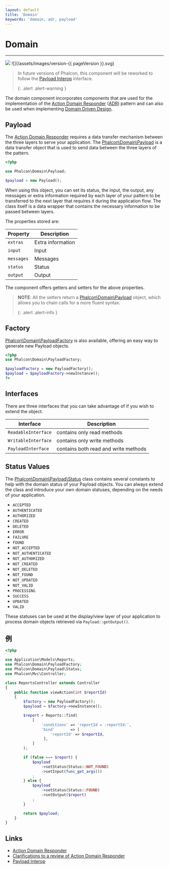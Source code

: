 ```yaml
---
layout: default
title: 'Domain'
keywords: 'domain, adr, payload'
---
```


# Domain
- - -
![](/assets/images/document-status-stable-success.svg) ![](/assets/images/version-{{ pageVersion }}.svg)

> In future versions of Phalcon, this component will be reworked to follow the [Payload Interop][payload-interop] interface. 
> 
> {: .alert .alert-warning }

The domain component incorporates components that are used for the implementation of the [Action Domain Responder][adr] ([ADR][adr-jones]) pattern and can also be used when implementing [Domain Driven Design][ddd].

## Payload
The [Action Domain Responder][adr] requires a data transfer mechanism between the three layers to serve your application. The [Phalcon\Domain\Payload][payload-payload] is a data transfer object that is used to send data between the three layers of the pattern.

```php
<?php

use Phalcon\Domain\Payload;

$payload = new Payload();
```

When using this object, you can set its status, the input, the output, any messages or extra information required by each layer of your pattern to be transferred to the next layer that requires it during the application flow. The class itself is a data wrapper that contains the necessary information to be passed between layers.

The properties stored are:

| Property   | Description       |
| ---------- | ----------------- |
| `extras`   | Extra information |
| `input`    | Input             |
| `messages` | Messages          |
| `status`   | Status            |
| `output`   | Output            |

The component offers getters and setters for the above properties.

> **NOTE**: All the setters return a [Phalcon\Domain\Payload][payload-payload] object, which allows you to chain calls for a more fluent syntax. 
> 
> {: .alert .alert-info }

## Factory
[Phalcon\Domain\PayloadFactory][payload-payloadfactory] is also available, offering an easy way to generate new Payload objects.

```php
<?php
use Phalcon\Domain\PayloadFactory;

$payloadFactory = new PayloadFactory();
$payload = $payloadFactory->newInstance();
?>
```

## Interfaces
There are three interfaces that you can take advantage of if you wish to extend the object.

| Interface           | Description                          |
| ------------------- | ------------------------------------ |
| `ReadableInterface` | contains only read methods           |
| `WritableInterface` | contains only write methods          |
| `PayloadInterface`  | contains both read and write methods |

## Status Values
The [Phalcon\Domain\Payload\Status][payload-status] class contains several constants to help with the domain status of your Payload objects. You can always extend the class and introduce your own domain statuses, depending on the needs of your application.

* `ACCEPTED`
* `AUTHENTICATED`
* `AUTHORIZED`
* `CREATED`
* `DELETED`
* `ERROR`
* `FAILURE`
* `FOUND`
* `NOT_ACCEPTED`
* `NOT_AUTHENTICATED`
* `NOT_AUTHORIZED`
* `NOT_CREATED`
* `NOT_DELETED`
* `NOT_FOUND`
* `NOT_UPDATED`
* `NOT_VALID`
* `PROCESSING`
* `SUCCESS`
* `UPDATED`
* `VALID`

These statuses can be used at the display/view layer of your application to process domain objects retrieved via `Payload::getOutput()`.

## 例
```php
<?php

use Application\Models\Reports;
use Phalcon\Domain\PayloadFactory;
use Phalcon\Domain\Payload\Status;
use Phalcon\Mvc\Controller;

class ReportsController extends Controller
{
    public function viewAction(int $reportId)
    {
        $factory = new PayloadFactory();
        $payload = $factory->newInstance();

        $report = Reports::find(
            [
                'conditions' => 'reportId = :reportId:',
                'bind'       => [
                    'reportId' => $reportId,
                 ],
            ]          
        );

        if (false === $report) {
            $payload
                ->setStatus(Status::NOT_FOUND)
                ->setInput(func_get_args())
            ;
        } else {
            $payload
                ->setStatus(Status::FOUND)
                ->setOutput($report)
            ;
        }

        return $payload;
    }
}   
```

## Links

* [Action Domain Responder][adr]
* [Clarifications to a review of Action Domain Responder][adr-clarifications]
* [Payload Interop][payload-interop]


[adr]: https://en.wikipedia.org/wiki/Action%E2%80%93domain%E2%80%93responder
[adr-jones]: https://pmjones.io/adr/
[adr-clarifications]: https://paul-m-jones.com/post/2018/12/19/clarifications-to-a-review-of-action-domain-responder/
[ddd]: https://en.wikipedia.org/wiki/Domain-driven_design
[payload-interop]: https://github.com/payload-interop/payload-interop
[payload-payload]: api/phalcon_domain#domain-payload-payload
[payload-payloadfactory]: api/phalcon_domain#domain-payload-payloadfactory
[payload-status]: api/phalcon_domain#domain-payload-status

